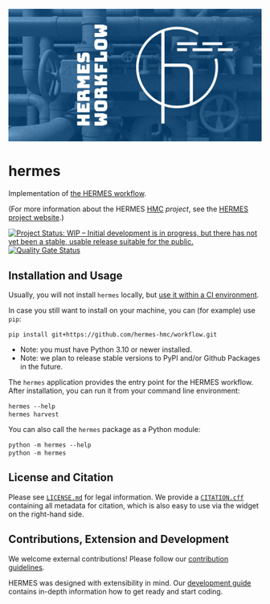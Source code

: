 <!--
SPDX-FileCopyrightText: 2022 German Aerospace Center (DLR), Forschungszentrum Jülich

SPDX-License-Identifier: CC-BY-SA-4.0
-->

<!--
SPDX-FileContributor: Stephan Druskat
SPDX-FileContributor: Michael Meinel
SPDX-FileContributor: Oliver Bertuch
-->

![HERMES Key Visual](docs/source/_static/img/opengraph-workflow.png)

# hermes

Implementation of [the HERMES workflow](https://docs.software-metadata.pub/en/latest).

(For more information about the HERMES [HMC](https://helmholtz-metadata.de) *project*, see the [HERMES project website](https://software-metadata.pub).)

[![Project Status: WIP – Initial development is in progress, but there has not yet been a stable, usable release suitable for the public.](https://www.repostatus.org/badges/latest/wip.svg)](https://www.repostatus.org/#wip)
[![Quality Gate Status](https://sonarcloud.io/api/project_badges/measure?project=hermes-hmc_workflow&metric=alert_status)](https://sonarcloud.io/summary/new_code?id=hermes-hmc_workflow)


## Installation and Usage

Usually, you will not install `hermes` locally, but 
[use it within a CI environment](https://docs.software-metadata.pub/en/latest/tutorials/001-prepare-your-project.html).

In case you still want to install on your machine, you can (for example) use `pip`:

```commandline
pip install git+https://github.com/hermes-hmc/workflow.git
```

- Note: you must have Python 3.10 or newer installed.
- Note: we plan to release stable versions to PyPI and/or Github Packages in the future.

The `hermes` application provides the entry point for the HERMES workflow.
After installation, you can run it from your command line environment:

```shell
hermes --help
hermes harvest
```

You can also call the `hermes` package as a Python module:

```shell
python -m hermes --help
python -m hermes 
```

## License and Citation

Please see [`LICENSE.md`](LICENSE.md) for legal information.
We provide a [`CITATION.cff`](CITATION.cff) containing all metadata for citation, which is also easy to
use via the widget on the right-hand side.

## Contributions, Extension and Development

We welcome external contributions! Please follow our [contribution guidelines](CONTRIBUTING.md).

HERMES was designed with extensibility in mind. Our [development guide](https://docs.software-metadata.pub/en/latest/dev/start.html)
contains in-depth information how to get ready and start coding.